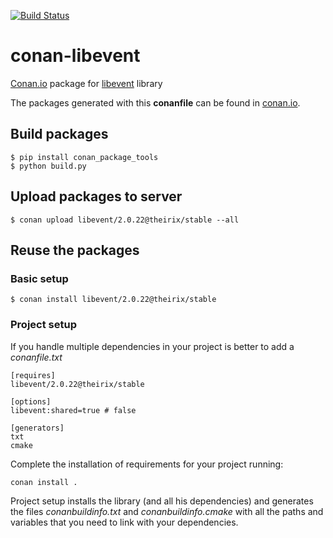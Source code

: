 [![Build Status](https://travis-ci.org/theirix/conan-libevent.svg)](https://travis-ci.org/theirix/conan-libevent)

# conan-libevent

[Conan.io](https://conan.io) package for [libevent](https://github.com/libevent/libevent) library

The packages generated with this **conanfile** can be found in [conan.io](https://conan.io/source/libevent/2.0.22/theirix/stable).

## Build packages

    $ pip install conan_package_tools
    $ python build.py
    
## Upload packages to server

    $ conan upload libevent/2.0.22@theirix/stable --all
    
## Reuse the packages

### Basic setup

    $ conan install libevent/2.0.22@theirix/stable
    
### Project setup

If you handle multiple dependencies in your project is better to add a *conanfile.txt*
    
    [requires]
    libevent/2.0.22@theirix/stable

    [options]
    libevent:shared=true # false
    
    [generators]
    txt
    cmake

Complete the installation of requirements for your project running:</small></span>

    conan install . 

Project setup installs the library (and all his dependencies) and generates the files *conanbuildinfo.txt* and *conanbuildinfo.cmake* with all the paths and variables that you need to link with your dependencies.
